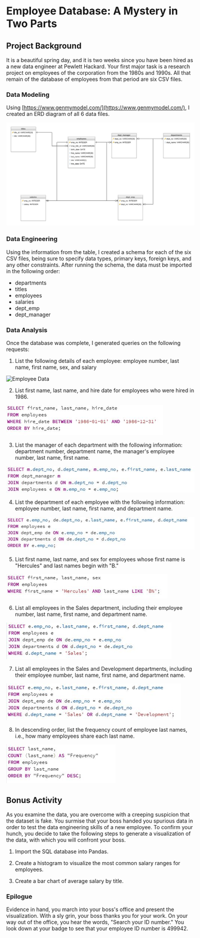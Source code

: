 # Employee Database: A Mystery in Two Parts

## Project Background

It is a beautiful spring day, and it is two weeks since you have been hired as a new data engineer at Pewlett Hackard. Your first major task is a research project on employees of the corporation from the 1980s and 1990s. All that remain of the database of employees from that period are six CSV files.


### Data Modeling

Using [https://www.genmymodel.com/](https://www.genmymodel.com/), I created an ERD diagram of all 6 data files. 

![ERD](images/ERD_diagram.jpeg)


### Data Engineering

Using the information from the table, I created a schema for each of the six CSV files, being sure to specify data types, primary keys, foreign keys, and any other constraints. After running the schema, the data must be imported in the following order:

 - departments
 - titles
 - employees
 - salaries
 - dept_emp
 - dept_manager    
 

### Data Analysis
Once the database was complete, I generated queries on the following requests:

 1. List the following details of each employee: employee number, last name, first name, sex, and salary
 
![Employee Data](images/q1_query.jpeg)
 
 2. List first name, last name, and hire date for employees who were hired in 1986.
 
![Hire Date](images/q2_query.jpg)
 
 3. List the manager of each department with the following information: department number, department name, the manager's employee number, last name, first name.
 
![Manager](images/q3_query.jpg)
 
 4. List the department of each employee with the following information: employee number, last name, first name, and department name.
 
![Department](images/q4_query.jpg)
 
 5. List first name, last name, and sex for employees whose first name is "Hercules" and last names begin with "B."
 
![Hercules](images/q5_query.jpg)
 
 6. List all employees in the Sales department, including their employee number, last name, first name, and department name.
 
![Sales Department](images/q6_query.jpg)
 
 7. List all employees in the Sales and Development departments, including their employee number, last name, first name, and department name.
 
![Sales and Development](images/q7_query.jpg)
 
 8. In descending order, list the frequency count of employee last names, i.e., how many employees share each last name.
 
![Last Name Frequency](images/q8_query.jpg)
 

## Bonus Activity

As you examine the data, you are overcome with a creeping suspicion that the dataset is fake. You surmise that your boss handed you spurious data in order to test the data engineering skills of a new employee. To confirm your hunch, you decide to take the following steps to generate a visualization of the data, with which you will confront your boss.

1. Import the SQL database into Pandas. 


2. Create a histogram to visualize the most common salary ranges for employees.


3. Create a bar chart of average salary by title.


### Epilogue
Evidence in hand, you march into your boss's office and present the visualization. With a sly grin, your boss thanks you for your work. On your way out of the office, you hear the words, "Search your ID number." You look down at your badge to see that your employee ID number is 499942.



